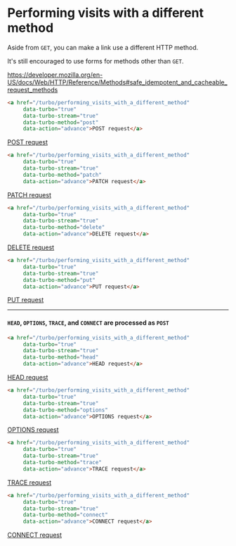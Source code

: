 # Performing visits with a different method

Aside from `GET`, you can make a link use a different HTTP method.

It's still encouraged to use forms for methods other than `GET`.

https://developer.mozilla.org/en-US/docs/Web/HTTP/Reference/Methods#safe_idempotent_and_cacheable_request_methods

```html
<a href="/turbo/performing_visits_with_a_different_method"
     data-turbo="true"
     data-turbo-stream="true"
     data-turbo-method="post"
     data-action="advance">POST request</a>
```

<a href="/turbo/performing_visits_with_a_different_method"
     data-turbo="true"
     data-turbo-stream="true"
     data-turbo-method="post"
     data-action="advance">POST request</a>

```html
<a href="/turbo/performing_visits_with_a_different_method"
     data-turbo="true"
     data-turbo-stream="true"
     data-turbo-method="patch"
     data-action="advance">PATCH request</a>
```

<a href="/turbo/performing_visits_with_a_different_method"
     data-turbo="true"
     data-turbo-stream="true"
     data-turbo-method="patch"
     data-action="advance">PATCH request</a>

```html
<a href="/turbo/performing_visits_with_a_different_method"
     data-turbo="true"
     data-turbo-stream="true"
     data-turbo-method="delete"
     data-action="advance">DELETE request</a>
```

<a href="/turbo/performing_visits_with_a_different_method"
     data-turbo="true"
     data-turbo-stream="true"
     data-turbo-method="delete"
     data-action="advance">DELETE request</a>

```html
<a href="/turbo/performing_visits_with_a_different_method"
     data-turbo="true"
     data-turbo-stream="true"
     data-turbo-method="put"
     data-action="advance">PUT request</a>
```

<a href="/turbo/performing_visits_with_a_different_method"
     data-turbo="true"
     data-turbo-stream="true"
     data-turbo-method="put"
     data-action="advance">PUT request</a>

---

#### `HEAD`, `OPTIONS`, `TRACE`, and `CONNECT` are processed as `POST`

```html
<a href="/turbo/performing_visits_with_a_different_method"
     data-turbo="true"
     data-turbo-stream="true"
     data-turbo-method="head"
     data-action="advance">HEAD request</a>
```

<a href="/turbo/performing_visits_with_a_different_method"
     data-turbo="true"
     data-turbo-stream="true"
     data-turbo-method="head"
     data-action="advance">HEAD request</a>

```html
<a href="/turbo/performing_visits_with_a_different_method"
     data-turbo="true"
     data-turbo-stream="true"
     data-turbo-method="options"
     data-action="advance">OPTIONS request</a>
```

<a href="/turbo/performing_visits_with_a_different_method"
     data-turbo="true"
     data-turbo-stream="true"
     data-turbo-method="options"
     data-action="advance">OPTIONS request</a>

```html
<a href="/turbo/performing_visits_with_a_different_method"
     data-turbo="true"
     data-turbo-stream="true"
     data-turbo-method="trace"
     data-action="advance">TRACE request</a>
```

<a href="/turbo/performing_visits_with_a_different_method"
     data-turbo="true"
     data-turbo-stream="true"
     data-turbo-method="trace"
     data-action="advance">TRACE request</a>

```html
<a href="/turbo/performing_visits_with_a_different_method"
     data-turbo="true"
     data-turbo-stream="true"
     data-turbo-method="connect"
     data-action="advance">CONNECT request</a>
```

<a href="/turbo/performing_visits_with_a_different_method"
     data-turbo="true"
     data-turbo-stream="true"
     data-turbo-method="connect"
     data-action="advance">CONNECT request</a>
